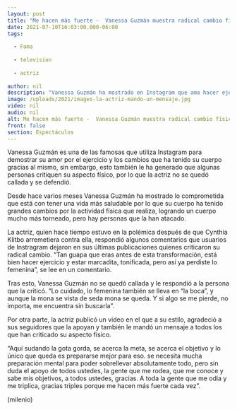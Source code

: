 ```yaml
---
layout: post
title: "Me hacen más fuerte -  Vanessa Guzmán muestra radical cambio físico; responde a las críticas"
date: 2021-07-10T16:03:00.000-06:00
tags:
  
  - Fama
  
  - television
  
  - actriz
  
author: nil
description: "Vanessa Guzmán ha mostrado en Instagram que ama hacer ejercicio y el cambio que ha tenido su cuerpo; tras duras críticas la actriz se defendió."
image: /uploads/2021/images-la-actriz-mando-un-mensaje.jpg
video: nil
audio: nil
alt: Me hacen más fuerte -  Vanessa Guzmán muestra radical cambio físico; responde a las críticas
front: false
section: Espectáculos
---
```


Vanessa Guzmán es una de las famosas que utiliza Instagram para demostrar su amor por el ejercicio y los cambios que ha tenido su cuerpo gracias al mismo, sin embargo, esto también le ha generado que algunas personas critiquen su aspecto físico, por lo que la actriz no se quedó callada y se defendió. 

Desde hace varios meses Vanessa Guzmán ha mostrado lo comprometida que está con tener una vida más saludable por lo que su cuerpo ha tenido grandes cambios por la actividad física que realiza, logrando un cuerpo mucho más torneado, pero hay personas que la han atacado. 

La actriz, quien hace tiempo estuvo en la polémica después de que Cynthia Klitbo arremetiera contra ella, respondió algunos comentarios que usuarios de Instragram dejaron en sus últimas publicaciones quienes criticaron su radical cambio. “Tan guapa que eras antes de esta transformación, está bien hacer ejercicio y estar marcadita, tonificada, pero así ya perdiste lo femenina”, se lee en un comentario.

Tras esto, Vanessa Guzmán no se quedó callada y le respondió a la persona que la criticó. “Lo cuidado, lo femenina también se lleva en “la boca”, y aunque la mona se vista de seda mona se queda. Y si algo se me pierde, no importa, me encuentra sin buscarla”. 

Por otra parte, la actriz publicó un video en el que a su estilo, agradeció a sus seguidores que la apoyan y también le mandó un mensaje a todos los que han criticado su aspecto fisico.

“Aquí sudando la gota gorda, se acerca la meta, se acerca el objetivo y lo único que queda es prepararse mejor para eso. se necesita mucha preparación mental para poder sobrellevar absolutamente todo, pero sin duda el apoyo de todos ustedes, la gente que me rodea, que me conoce y sabe mis objetivos, a todos ustedes, gracias. A toda la gente que me odia y me triplica, gracias triples porque me hacen más fuerte cada vez”. 

(milenio)